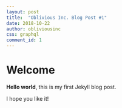 ```yaml
---
layout: post
title:  "Oblivious Inc. Blog Post #1"
date: 2018-10-22
author: obliviousinc
css: graphql
comment_id: 1
---
```


# Welcome

**Hello world**, this is my first Jekyll blog post.

I hope you like it!
